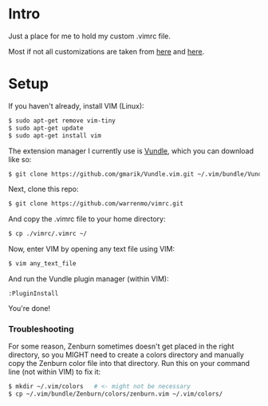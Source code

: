 Intro
=====

Just a place for me to hold my custom .vimrc file.

Most if not all customizations are taken from [here](https://realpython.com/blog/python/vim-and-python-a-match-made-in-heaven/) and [here](https://danielmiessler.com/study/vim/).


Setup
=====


If you haven't already, install VIM (Linux):

```bash
$ sudo apt-get remove vim-tiny
$ sudo apt-get update
$ sudo apt-get install vim
```

The extension manager I currently use is [Vundle](https://github.com/VundleVim/Vundle.vim), which you can download like so:
```bash
$ git clone https://github.com/gmarik/Vundle.vim.git ~/.vim/bundle/Vundle.vim
```

Next, clone this repo:

```bash
$ git clone https://github.com/warrenmo/vimrc.git
```

And copy the .vimrc file to your home directory:

```bash
$ cp ./vimrc/.vimrc ~/
```

Now, enter VIM by opening any text file using VIM:

```bash
$ vim any_text_file
```

And run the Vundle plugin manager (within VIM):

```
:PluginInstall
```

You're done!

### Troubleshooting

For some reason, Zenburn sometimes doesn't get placed in the right directory, so you MIGHT need to create a colors directory and manually copy the Zenburn color file into that directory. Run this on your command line (not within VIM) to fix it:
```bash
$ mkdir ~/.vim/colors   # <- might not be necessary
$ cp ~/.vim/bundle/Zenburn/colors/zenburn.vim ~/.vim/colors/
```

